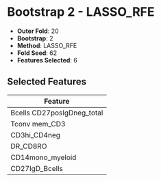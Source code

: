 # Bootstrap 2 - LASSO_RFE

- **Outer Fold**: 20
- **Bootstrap**: 2
- **Method**: LASSO_RFE
- **Fold Seed**: 62
- **Features Selected**: 6

## Selected Features

| Feature |
|---------|
| Bcells CD27posIgDneg_total |
| Tconv mem_CD3 |
| CD3hi_CD4neg |
| DR_CD8RO |
| CD14mono_myeloid |
| CD27IgD_Bcells |
